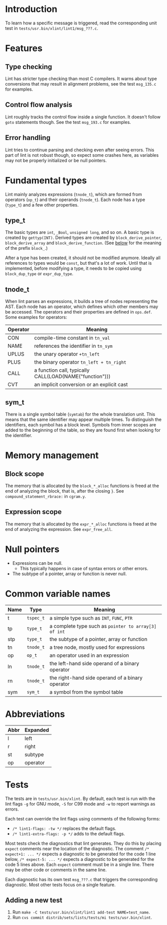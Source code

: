 [//]: # ($NetBSD: README.md,v 1.1 2022/04/10 00:42:29 rillig Exp $)

# Introduction

To learn how a specific message is triggered, read the corresponding unit 
test in `tests/usr.bin/xlint/lint1/msg_???.c`.

# Features

## Type checking

Lint has stricter type checking than most C compilers.
It warns about type conversions that may result in alignment problems,
see the test `msg_135.c` for examples.

## Control flow analysis

Lint roughly tracks the control flow inside a single function.
It doesn't follow `goto` statements though.
See the test `msg_193.c` for examples.

## Error handling

Lint tries to continue parsing and checking even after seeing errors.
This part of lint is not robust though, so expect some crashes here,
as variables may not be properly initialized or be null pointers.

# Fundamental types

Lint mainly analyzes expressions (`tnode_t`), which are formed from operators
(`op_t`) and their operands (`tnode_t`).
Each node has a type (`type_t`) and a few other properties.

## type_t

The basic types are `int`, `_Bool`, `unsigned long`, and so on.
A basic type is created by `gettyp(INT)`.
Derived types are created by `block_derive_pointer`,
`block_derive_array` and `block_derive_function`. 
(See [below](#memory-management) for the meaning of the prefix `block_`.)

After a type has been created, it should not be modified anymore.
Ideally all references to types would be `const`, but that's a lot of work.
Until that is implemented, before modifying a type,
it needs to be copied using `block_dup_type` or `expr_dup_type`.

## tnode_t

When lint parses an expressions, 
it builds a tree of nodes representing the AST.
Each node has an operator, which defines which other members may be accessed.
The operators and their properties are defined in `ops.def`.
Some examples for operators:

| Operator | Meaning                                                 |
|----------|---------------------------------------------------------|
| CON      | compile-time constant in `tn_val`                       |
| NAME     | references the identifier in `tn_sym`                   |
| UPLUS    | the unary operator `+tn_left`                           |
| PLUS     | the binary operator `tn_left + tn_right`                |
| CALL     | a function call, typically CALL(LOAD(NAME("function"))) |
| CVT      | an implicit conversion or an explicit cast              |

## sym_t

There is a single symbol table (`symtab`) for the whole translation unit.
This means that the same identifier may appear multiple times.
To distinguish the identifiers, each symbol has a block level.
Symbols from inner scopes are added to the beginning of the table,
so they are found first when looking for the identifier.

# Memory management

## Block scope

The memory that is allocated by the `block_*_alloc` functions is freed at the
end of analyzing the block, that is, after the closing `}`.
See `compound_statement_rbrace:` in `cgram.y`.

## Expression scope

The memory that is allocated by the `expr_*_alloc` functions is freed at the
end of analyzing the expression.
See `expr_free_all`.

# Null pointers

* Expressions can be null.
  * This typically happens in case of syntax errors or other errors.
* The subtype of a pointer, array or function is never null.

# Common variable names

| Name | Type      | Meaning                                              |
|------|-----------|------------------------------------------------------|
| t    | `tspec_t` | a simple type such as `INT`, `FUNC`, `PTR`           |
| tp   | `type_t`  | a complete type such as `pointer to array[3] of int` |
| stp  | `type_t`  | the subtype of a pointer, array or function          |
| tn   | `tnode_t` | a tree node, mostly used for expressions             |
| op   | `op_t`    | an operator used in an expression                    |
| ln   | `tnode_t` | the left-hand side operand of a binary operator      |
| rn   | `tnode_t` | the right-hand side operand of a binary operator     |
| sym  | `sym_t`   | a symbol from the symbol table                       |

# Abbreviations

| Abbr | Expanded |
|------|----------|
| l    | left     |
| r    | right    |
| st   | subtype  |
| op   | operator |

# Tests

The tests are in `tests/usr.bin/xlint`.
By default, each test is run with the lint flags `-g` for GNU mode, 
`-S` for C99 mode and `-w` to report warnings as errors.

Each test can override the lint flags using comments of the following forms:
* `/* lint1-flags: -tw */` replaces the default flags.
* `/* lint1-extra-flags: -p */` adds to the default flags.

Most tests check the diagnostics that lint generates.
They do this by placing `expect` comments near the location of the diagnostic.
The comment `/* expect+1: ... */` expects a diagnostic to be generated for the
code 1 line below, `/* expect-5: ... */` expects a diagnostic to be generated
for the code 5 lines above.
Each `expect` comment must be in a single line.
There may be other code or comments in the same line.

Each diagnostic has its own test `msg_???.c` that triggers the corresponding
diagnostic.
Most other tests focus on a single feature.

## Adding a new test

1. Run `make -C tests/usr.bin/xlint/lint1 add-test NAME=test_name`.
2. Run `cvs commit distrib/sets/lists/tests/mi tests/usr.bin/xlint`.
